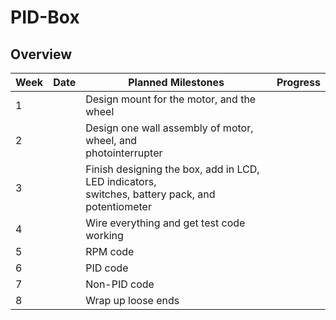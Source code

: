 # PID-Box

## Overview
|Week|Date| Planned Milestones|Progress|
|----| -- | ----------------- |--------|
|1||Design mount for the motor, and the wheel||
|2||Design one wall assembly of motor, wheel, and <br/>photointerrupter||
|3||Finish designing the box, add in LCD, LED indicators,<br/> switches, battery pack, and potentiometer||
|4||Wire everything and get test code working||
|5||RPM code||
|6||PID code||
|7||Non-PID code||
|8||Wrap up loose ends||
